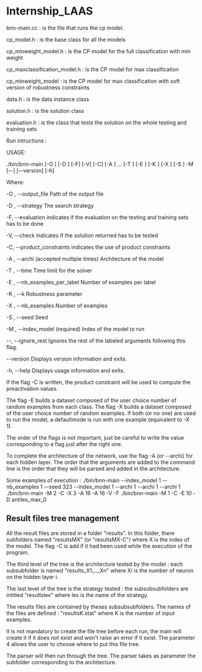 # Internship_LAAS

bnn-main.cc : is the file that runs the cp model.

cp_model.h : is the base class for all the models

cp_minweight_model.h : is the CP model for the full classification with min weight

cp_maxclassification_model.h : is the CP model for max classification

cp_minweight_model : is the CP model for max classification with soft version of robustness constraints

data.h : is the data instance class

solution.h : is the solution class

evaluation.h : is the class that tests the solution on the whole testing and training sets

Run intructions :

USAGE:

   ./bin/bnn-main  [-O <string>] [-D <string>] [-F] [-V] [-C] [-A <int>]
                   ...  [-T <double>] [-E <int>] [-K <int>] [-X <int>] [-S
                   <int>] -M <char> [--] [--version] [-h]


Where: 

   -O <string>,  --output_file <string>
     Path of the output file

   -D <string>,  --strategy <string>
     The search strategy

   -F,  --evaluation
     indicates if the evaluation on the testing and training sets has to be
     done

   -V,  --check
     indicates if the solution returned has to be tested

   -C,  --product_constraints
     indicates the use of product constraints

   -A <int>,  --archi <int>  (accepted multiple times)
     Architecture of the model

   -T <double>,  --time <double>
     Time limit for the solver

   -E <int>,  --nb_examples_per_label <int>
     Number of examples per label

   -K <int>,  --k <int>
     Robustness parameter

   -X <int>,  --nb_examples <int>
     Number of examples

   -S <int>,  --seed <int>
     Seed

   -M <char>,  --index_model <char>
     (required)  Index of the model to run

   --,  --ignore_rest
     Ignores the rest of the labeled arguments following this flag.

   --version
     Displays version information and exits.

   -h,  --help
     Displays usage information and exits.


If the flag -C is written, the product constraint will be used to compute the preactivation values.

The flag -E builds a dataset composed of the user choice number of random examples from each class. The flag -X builds a dataset composed of the user choice number of random examples. If both (or no one) are used to run the model, a defaultmode is run with one example (equivalent to -X 1).

The order of the flags is not important, just be careful to write the value corresponding to a flag just after the right one.

To complete the architecture of the network, use the flag -A (or --archi) for each hidden layer. The order that the arguments are added to the command line is the order that they will be parsed and added in the architecture.

Some examples of execution :
  ./bin/bnn-main  --index_model 1 --nb_examples 1 --seed 323  --index_model 1  --archi 1 --archi 1 --archi 1
  ./bin/bnn-main -M 2 -C -X 3 -A 16 -A 16 -V -F
  ./bin/bnn-main -M 1 -C -E 10 -D antilex_max_0



## Result files tree management

All the result files are stored in a folder "results". In this folder, there subfolders named "resultsMX" (or "resultsMX-C") where X is the index of the model. The flag -C is add if it had been used while the execution of the program.

The third level of the tree is the architecture tested by the model : each subsubfolder is named "results\_X1\_..\_Xn" where Xi is the number of neuron on the hidden layer i.

The last level of the tree is the strategy tested : the subsubsubfolders are intitled "resultslex" where lex is the name of the strategy.

The results files are contained by theses subsubsubfolders. The names of the files are defined : "resultsK.stat" where K is the number of input examples.

It is not mandatory to create the file tree before each run, the main will create it if it does not exist and won't raise an error if it exist. The parameter 4 allows the user to choose where to put this file tree.

The parser will then run through the tree. The parser takes as parameter the subfolder corresponding to the architecture.
